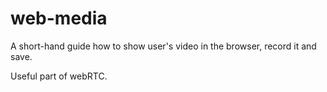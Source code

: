 # web-media
A short-hand guide how to show user's video in the browser, record it and save.

Useful part of webRTC.
